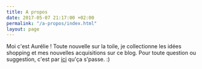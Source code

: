 ```yaml
---
title: A propos
date: 2017-05-07 21:17:00 +02:00
permalink: "/a-propos/index.html"
layout: page
---
```


Moi c'est Aurélie ! Toute nouvelle sur la toile, je collectionne les idées shopping et mes nouvelles acquisitions sur ce blog. Pour toute question ou suggestion, c'est par <a class="typeform-share link" href="https://aiwb.typeform.com/to/yKXiHY" data-mode="2" target="_blank">ici</a> qu'ça s'passe. :)

<script>(function(){var qs,js,q,s,d=document,gi=d.getElementById,ce=d.createElement,gt=d.getElementsByTagName,id='typef_orm_share',b='https://s3-eu-west-1.amazonaws.com/share.typeform.com/';if(!gi.call(d,id)){js=ce.call(d,'script');js.id=id;js.src=b+'share.js';q=gt.call(d,'script')[0];q.parentNode.insertBefore(js,q)}})()</script>

